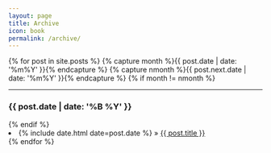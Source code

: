 ```yaml
---
layout: page
title: Archive
icon: book
permalink: /archive/
---
```


{% for post in site.posts %}
  {% capture month %}{{ post.date | date: '%m%Y' }}{% endcapture %}
  {% capture nmonth %}{{ post.next.date | date: '%m%Y' }}{% endcapture %}
    {% if month != nmonth %}
<hr/>
<h3>{{ post.date | date: '%B %Y' }}</h3>
    {% endif %}
  <li>
    {% include date.html date=post.date %} &raquo; <a href="{{ post.url }}">{{ post.title }}</a>
  </li>
{% endfor %}
